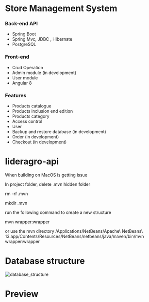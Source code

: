 

# Store Management System


### Back-end API
- Spring Boot
- Spring Mvc, JDBC , Hibernate
- PostgreSQL

### Front-end
- Crud Operation 
- Admin module (in development)
- User module
- Angular 8

### Features
- Products catalogue
- Products inclusion end edition
- Products category
- Access control
- User
- Backup and restore database (in development)
- Order (in development)
- Checkout (in development)





# lideragro-api

When building on MacOS is getting issue

In project folder, delete .mvn hidden folder

rm -rf .mvn

mkdir .mvn

run the following command to create a new structure

mvn wrapper:wrapper

or use the mvn directory
/Applications/NetBeans/Apache\ NetBeans\ 13.app/Contents/Resources/NetBeans/netbeans/java/maven/bin/mvn wrapper:wrapper


# Database structure

![database_structure](https://user-images.githubusercontent.com/979240/185757843-809d5477-185c-45fc-b77e-548dd825c370.png)

# Preview


